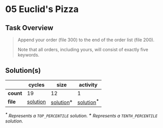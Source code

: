 # 05 Euclid's Pizza

## Task Overview

> Append your order (file 300) to the end of the order list (file 200).
>
> Note that all orders, including yours, will consist of exactly five keywords.

## Solution(s)

|           | cycles                    | size                                     | activity                                     |
| --------- | ------------------------- | ---------------------------------------- | -------------------------------------------- |
| **count** | 19                        | 12                                       | 1                                            |
| **file**  | [solution](cycles/XA.exa) | [solution](size/XA.exa)<sup>**\+**</sup> | [solution](activity/XA.exa)<sup>**\***</sup> |

_<sup>**\***</sup> Represents a `TOP_PERCENTILE` solution._
_<sup>**\+**</sup> Represents a `TENTH_PERCENTILE` solution._
